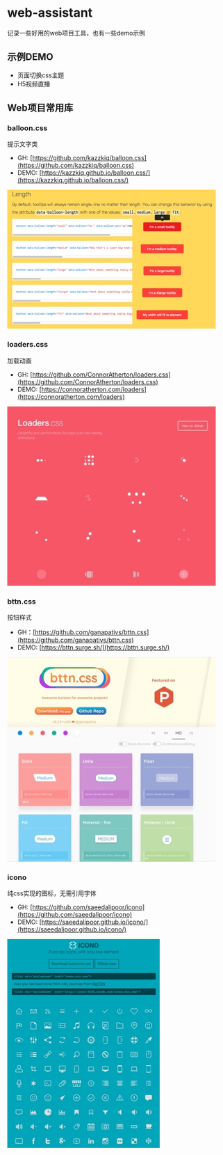 # web-assistant

记录一些好用的web项目工具，也有一些demo示例

## 示例DEMO

* 页面切换css主题
* H5视频直播

## Web项目常用库

### balloon.css

提示文字类

- GH: [https://github.com/kazzkiq/balloon.css](https://github.com/kazzkiq/balloon.css)
- DEMO: [https://kazzkiq.github.io/balloon.css/](https://kazzkiq.github.io/balloon.css/)

![](media/15174114755086.jpg)


### loaders.css

加载动画

- GH: [https://github.com/ConnorAtherton/loaders.css](https://github.com/ConnorAtherton/loaders.css)
- DEMO: [https://connoratherton.com/loaders](https://connoratherton.com/loaders)

![](media/15174099249972.jpg)


### bttn.css

按钮样式

- GH：[https://github.com/ganapativs/bttn.css](https://github.com/ganapativs/bttn.css)
- DEMO: [https://bttn.surge.sh/](https://bttn.surge.sh/)

![](media/15174098631961.jpg)


### icono

纯css实现的图标，无需引用字体

- GH: [https://github.com/saeedalipoor/icono](https://github.com/saeedalipoor/icono)
- DEMO: [https://saeedalipoor.github.io/icono/](https://saeedalipoor.github.io/icono/)

![](media/15174117364337.jpg)



